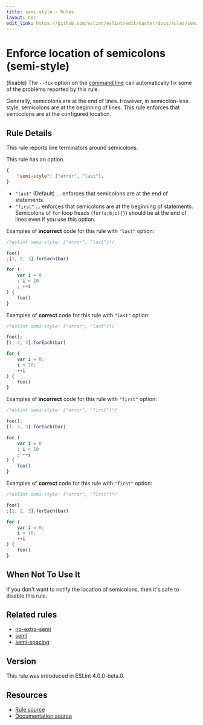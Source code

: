 ```yaml
---
title: semi-style - Rules
layout: doc
edit_link: https://github.com/eslint/eslint/edit/master/docs/rules/semi-style.md
---
```

<!-- Note: No pull requests accepted for this file. See README.md in the root directory for details. -->

# Enforce location of semicolons (semi-style)

(fixable) The `--fix` option on the [command line](../user-guide/command-line-interface#fix) can automatically fix some of the problems reported by this rule.

Generally, semicolons are at the end of lines. However, in semicolon-less style, semicolons are at the beginning of lines. This rule enforces that semicolons are at the configured location.

## Rule Details

This rule reports line terminators around semicolons.

This rule has an option.

```json
{
    "semi-style": ["error", "last"],
}
```

- `"last"` (Default) ... enforces that semicolons are at the end of statements.
- `"first"` ... enforces that semicolons are at the beginning of statements. Semicolons of `for` loop heads (`for(a;b;c){}`) should be at the end of lines even if you use this option.

Examples of **incorrect** code for this rule with `"last"` option:

```js
/*eslint semi-style: ["error", "last"]*/

foo()
;[1, 2, 3].forEach(bar)

for (
    var i = 0
    ; i < 10
    ; ++i
) {
    foo()
}
```

Examples of **correct** code for this rule with `"last"` option:

```js
/*eslint semi-style: ["error", "last"]*/

foo();
[1, 2, 3].forEach(bar)

for (
    var i = 0;
    i < 10;
    ++i
) {
    foo()
}
```

Examples of **incorrect** code for this rule with `"first"` option:

```js
/*eslint semi-style: ["error", "first"]*/

foo();
[1, 2, 3].forEach(bar)

for (
    var i = 0
    ; i < 10
    ; ++i
) {
    foo()
}
```

Examples of **correct** code for this rule with `"first"` option:

```js
/*eslint semi-style: ["error", "first"]*/

foo()
;[1, 2, 3].forEach(bar)

for (
    var i = 0;
    i < 10;
    ++i
) {
    foo()
}
```

## When Not To Use It

If you don't want to notify the location of semicolons, then it's safe to disable this rule.

## Related rules

- [no-extra-semi](./no-extra-semi)
- [semi](./semi)
- [semi-spacing](./semi-spacing)

## Version

This rule was introduced in ESLint 4.0.0-beta.0.

## Resources

* [Rule source](https://github.com/eslint/eslint/tree/master/lib/rules/semi-style.js)
* [Documentation source](https://github.com/eslint/eslint/tree/master/docs/rules/semi-style.md)
